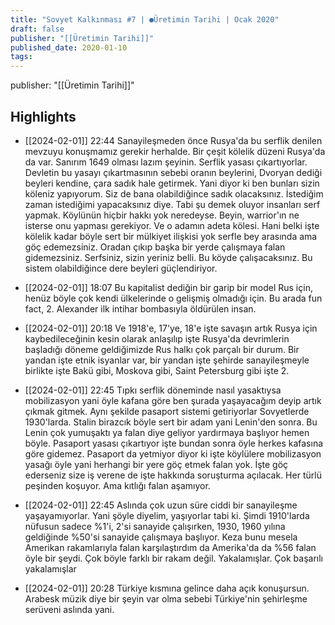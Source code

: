 ```yaml
---
title: "Sovyet Kalkınması #7 | ●Üretimin Tarihi | Ocak 2020"
draft: false
publisher: "[[Üretimin Tarihi]]"
published_date: 2020-01-10
tags:
---
```

publisher: "[[Üretimin Tarihi]]"


## Highlights
* [[2024-02-01]] 22:44  Sanayileşmeden önce Rusya'da bu serflik denilen mevzuyu konuşmamız gerekir herhalde. Bir çeşit kölelik düzeni Rusya'da da var. Sanırım 1649 olması lazım şeyinin. Serflik yasası çıkartıyorlar. Devletin bu yasayı çıkartmasının sebebi oranın beylerini, Dvoryan dediği beyleri kendine, çara sadık hale getirmek. Yani diyor ki ben bunları sizin köleniz yapıyorum. Siz de bana olabildiğince sadık olacaksınız. İstediğim zaman istediğimi yapacaksınız diye. Tabi şu demek oluyor insanları serf yapmak. Köylünün hiçbir hakkı yok neredeyse. Beyin, warrior'ın ne isterse onu yapması gerekiyor. Ve o adamın adeta kölesi. Hani belki işte kölelik kadar böyle sert bir mülkiyet ilişkisi yok serfle bey arasında ama göç edemezsiniz. Oradan çıkıp başka bir yerde çalışmaya falan gidemezsiniz. Serfsiniz, sizin yeriniz belli. Bu köyde çalışacaksınız. Bu sistem olabildiğince dere beyleri güçlendiriyor.

* [[2024-02-01]] 18:07  Bu kapitalist dediğin bir garip bir model Rus için, henüz böyle çok kendi ülkelerinde o gelişmiş olmadığı için. Bu arada fun fact, 2. Alexander ilk intihar bombasıyla öldürülen insan.

* [[2024-02-01]] 20:18  Ve 1918'e, 17'ye, 18'e işte savaşın artık Rusya için kaybedileceğinin kesin olarak anlaşılıp işte Rusya'da devrimlerin başladığı döneme geldiğimizde Rus halkı çok parçalı bir durum. Bir yandan işte etnik isyanlar var, bir yandan işte şehirde sanayileşmeyle birlikte işte Bakü gibi, Moskova gibi, Saint Petersburg gibi işte 2.

* [[2024-02-01]] 22:45  Tıpkı serflik döneminde nasıl yasaktıysa mobilizasyon yani öyle kafana göre ben şurada yaşayacağım deyip artık çıkmak gitmek. Aynı şekilde pasaport sistemi getiriyorlar Sovyetlerde 1930'larda. Stalin birazcık böyle sert bir adam yani Lenin'den sonra. Bu Lenin çok yumuşaktı ya falan diye geliyor yardırmaya başlıyor hemen böyle. Pasaport yasası çıkartıyor işte bundan sonra öyle herkes kafasına göre gidemez. Pasaport da yetmiyor diyor ki işte köylülere mobilizasyon yasağı öyle yani herhangi bir yere göç etmek falan yok. İşte göç ederseniz size iş verene de işte hakkında soruşturma açılacak. Her türlü peşinden koşuyor. Ama kıtlığı falan aşamıyor.

* [[2024-02-01]] 22:45  Aslında çok uzun süre ciddi bir sanayileşme yaşayamıyorlar. Yani şöyle diyelim, yaşıyorlar tabi ki. Şimdi 1910'larda nüfusun sadece %1'i, 2'si sanayide çalışırken, 1930, 1960 yılına geldiğinde %50'si sanayide çalışmaya başlıyor. Keza bunu mesela Amerikan rakamlarıyla falan karşılaştırdım da Amerika'da da %56 falan öyle bir şeydi. Çok böyle farklı bir rakam değil. Yakalamışlar. Çok başarılı yakalamışlar

* [[2024-02-01]] 20:28  Türkiye kısmına gelince daha açık konuşursun. Arabesk müzik diye bir şeyin var olma sebebi Türkiye'nin şehirleşme serüveni aslında yani.

